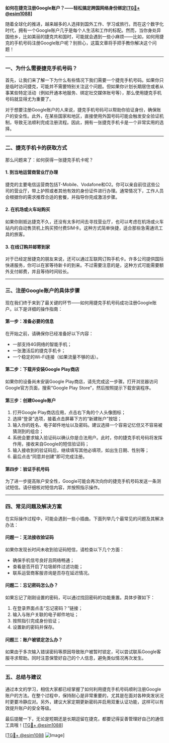 **如何在捷克注册Google账户？——轻松搞定跨国网络身份绑定[[TG💪+ @esim1088](https://t.me/s/esim1088)]**

随着全球化的推进，越来越多的人选择到国外工作、学习或旅行。而在这个数字化时代，拥有一个Google账户几乎是每个人生活和工作的标配。然而，当你身处异国他乡，比如美丽的捷克共和国时，可能就会遇到一些小麻烦——比如，如何用捷克的手机号码注册Google账户呢？别担心，这篇文章将手把手教你解决这个问题！

---

### **一、为什么需要捷克手机号码？**

首先，让我们来了解一下为什么有些情况下我们需要一个捷克手机号码。如果你只是临时访问捷克，可能并不需要特别关注这个问题。但如果你计划长期居住或者从事某些特定活动（例如开通本地服务、绑定社交媒体账号等），那么使用捷克手机号码就显得尤为重要了。

对于想要注册Google账户的人来说，捷克手机号码可以帮助你验证身份，确保账户的安全性。此外，在某些国家和地区，直接使用外国号码可能会触发安全验证机制，导致无法顺利完成注册流程。因此，拥有一张捷克手机卡是一个非常实用的选择。

---

### **二、捷克手机卡的获取方式**

那么问题来了：如何获得一张捷克手机卡呢？

#### **1. 到当地运营商营业厅办理**
捷克的主要电信运营商包括T-Mobile、Vodafone和O2。你可以亲自前往这些公司的营业厅，带上护照或者其他有效的身份证件进行办理。通常情况下，工作人员会根据你的需求推荐合适的套餐，并指导你完成激活步骤。

#### **2. 在机场或火车站购买**
如果你刚抵达捷克不久，还没有太多时间去寻找营业厅，也可以考虑在机场或火车站内的自动售货机上购买预付费SIM卡。这种方式简单快捷，适合那些急需通讯工具的旅客。

#### **3. 在线订购并邮寄到家**
对于已经定居捷克的朋友来说，还可以通过互联网订购手机卡。许多公司提供国际快递服务，你可以在家等待新卡的到来。不过需要注意的是，这种方式可能需要额外支付邮费，并且等待时间较长。

---

### **三、注册Google账户的具体步骤**

现在我们终于来到了最关键的环节——如何用捷克手机号码成功注册Google账户。以下是详细的操作指南：

#### **第一步：准备必要的信息**
在开始之前，请确保你已经准备好以下内容：
- 一部支持4G网络的智能手机；
- 一张激活后的捷克手机卡；
- 一个稳定的Wi-Fi连接（如果流量不够的话）。

#### **第二步：下载并安装Google Play商店**
如果你的设备尚未安装Google Play商店，请先完成这一步骤。打开浏览器访问Google官方页面，搜索“Google Play Store”，然后按照提示下载安装程序。

#### **第三步：创建Google账户**
1. 打开Google Play商店应用，点击右下角的个人头像图标；
2. 选择“登录”选项，接着点击屏幕下方的“新建账户”按钮；
3. 输入你的姓名、电子邮件地址以及密码。建议选择一个容易记忆但又不容易被猜测到的组合；
4. 系统会要求输入验证码以确认你是合法用户。此时，你的捷克手机号码将发挥作用，接收来自Google的短信验证码；
5. 输入接收到的验证码后，继续填写其他必填项，如出生日期、性别等；
6. 最后点击“同意并创建”即可完成注册。

#### **第四步：验证手机号码**
为了进一步提高账户安全性，Google可能会再次向你的捷克手机号码发送一条测试短信。请仔细核对短信内容，并按照指示操作。

---

### **四、常见问题及解决方案**

在实际操作过程中，可能会遇到一些小插曲。下面列举几个最常见的问题及其解决办法：

#### **问题一：无法接收验证码**
如果你发现长时间未收到验证码短信，请检查以下几个方面：
- 确保手机信号良好且网络畅通；
- 查看是否开启了垃圾邮件过滤功能；
- 联系运营商客服咨询是否存在延迟情况。

#### **问题二：忘记密码怎么办？**
如果忘记了刚刚设置的密码，可以通过找回密码的功能重置。具体步骤如下：
1. 在登录界面点击“忘记密码？”链接；
2. 输入与账户关联的电子邮件地址；
3. 按照指引完成身份验证；
4. 设置新的密码并保存。

#### **问题三：账户被锁定怎么办？**
如果由于多次输入错误密码等原因导致账户被暂时锁定，可以尝试联系Google客服寻求帮助。同时注意保管好自己的个人信息，避免类似情况再次发生。

---

### **五、总结与建议**

通过本文的学习，相信大家都已经掌握了如何利用捷克手机号码顺利注册Google账户的方法。在整个过程中，保持耐心是非常重要的，尤其是在面对各种突发状况时更要冷静应对。另外，建议大家定期更新密码并启用双重认证功能，这样可以有效提升账户的安全等级。

最后提醒一下，无论是短期还是长期逗留在捷克，都要记得妥善管理好自己的通信工具哦！[[TG💪+ @esim1088](https://t.me/s/esim1088)]

[[TG💪+ @esim1088](https://t.me/s/esim1088) ![Image](https://i.postimg.cc/4NQfJmqS/Snipaste-2025-05-13-00-14-12.png)]